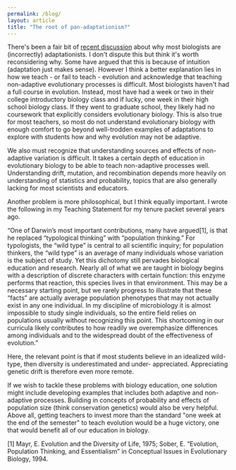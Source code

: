 ```yaml
---
permalink: /blog/
layout: article
title: "The root of pan-adaptationism?"
---
```

There's been a fair bit of [recent discussion](http://sandwalk.blogspot.com/2017/01/why.html) about why most biologists are (incorrectly) adaptationists. I don't dispute this but think it's worth reconsidering why. Some have argued that this is because of intuition (adaptation just makes sense). However I think a better explanation lies in how we teach - or fail to teach - evolution and acknowledge that teaching non-adaptive evolutionary processes is difficult.  Most biologists haven't had a full course in evolution. Instead, most have had a week or two in their college introductory biology class and if lucky, one week in their high school biology class. If they went to graduate school, they likely had no coursework that explicitly considers evolutionary biology. This is also true for most teachers, so most do not understand evolutionary biology with enough comfort to go beyond well-trodden examples of adaptations to explore with students how and why evolution may not be adaptive.

We also must recognize that understanding sources and effects of non-adaptive variation is difficult. It takes a certain depth of education in evolutionary biology to be able to teach non-adaptive processes well.  Understanding drift, mutation, and recombination depends more heavily on understanding of statistics and probability, topics that are also generally lacking for most scientists and educators.

Another problem is more philosophical, but I think equally important. I wrote the following in my Teaching Statement for my tenure packet several years ago.

“One of Darwin’s most important contributions, many have argued[1], is that he replaced “typological thinking” with “population thinking.” For typologists, the “wild type” is central to all scientific inquiry; for population thinkers, the “wild type” is an average of many individuals whose variation is the subject of study.
Yet this dichotomy still pervades biological education and research. Nearly all of what we are taught in biology begins with a description of discrete characters with certain function: this enzyme performs that reaction, this species lives in that environment. This may be a necessary starting point, but we rarely progress to illustrate that these “facts” are actually average population phenotypes that may not actually exist in any one individual. In my discipline of microbiology it is almost impossible to study single individuals, so the entire field relies on populations usually without recognizing this point. This shortcoming in our curricula likely contributes to how readily we overemphasize differences among individuals and to the widespread doubt of the effectiveness of evolution.”

Here, the relevant point is that if most students believe in an idealized wild-type, then diversity is underestimated and under- appreciated. Appreciating genetic drift is therefore even more remote.

If we wish to tackle these problems with biology education, one solution might include developing examples that includes both adaptive and non-adaptive processes. Building in concepts of probability and effects of population size (think conservation genetics) would also be very helpful. Above all, getting teachers to invest more than the standard "one week at the end of the semester" to teach evolution would be a huge victory, one that would benefit all of our education in biology.

[1] Mayr, E. Evolution and the Diversity of Life, 1975;  Sober, E. “Evolution, Population Thinking, and Essentialism” in Conceptual Issues in Evolutionary Biology, 1994.


